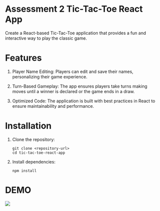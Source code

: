 # Assessment 2 Tic-Tac-Toe React App

Create a React-based Tic-Tac-Toe application that provides a fun and interactive way to play the classic game.

# Features
1. Player Name Editing: Players can edit and save their names, personalizing their game experience.

2. Turn-Based Gameplay: The app ensures players take turns making moves until a winner is declared or the game ends in a draw.

3. Optimized Code: The application is built with best practices in React to ensure maintainability and performance.

# Installation

1. Clone the repository:
    ```
    git clone <repository-url>
    cd tic-tac-toe-react-app
    ```
2. Install dependencies:
    ```
    npm install
    ```
# DEMO
![](./src/assets/demo.gif)
